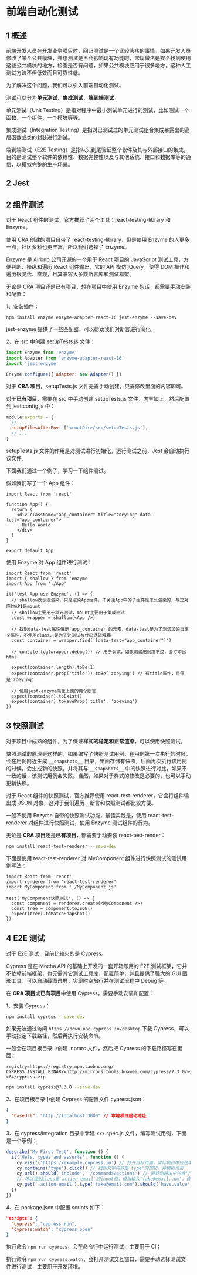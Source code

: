 # 前端自动化测试

## 1 概述

前端开发人员在开发业务项目时，回归测试是一个比较头疼的事情。如果开发人员修改了某个公共模块，并想测试是否会影响现有功能时，常规做法是挨个找到使用这些公共模块的地方，检查是否有问题，如果公共模块应用于很多地方，这种人工测试方法不但低效而且可靠性低。

为了解决这个问题，我们可以引入前端自动化测试。

测试可以分为**单元测试**、**集成测试**、**端到端测试**。

单元测试（Unit Testing）是指对程序中最小测试单元进行的测试，比如测试一个函数、一个组件、一个模块等等。

集成测试（Integration Testing）是指对已测试过的单元测试组合集成暴露出的高层函数或类的封装进行测试。

端到端测试（E2E Testing）是指从头到尾验证整个软件及其与外部接口的集成，目的是测试整个软件的依赖性、数据完整性以及与其他系统、接口和数据库等的通信，以模拟完整的生产场景。

## 2 Jest





## 2 组件测试

对于 React 组件的测试，官方推荐了两个工具：react-testing-library 和 Enzyme。

使用 CRA 创建的项目自带了 react-testing-library，但是使用 Enzyme 的人更多一点，社区资料也更丰富，所以我们选择了 Enzyme。

Enzyme 是 Airbnb 公司开源的一个用于 React 项目的 JavaScript 测试工具，方便判断、操纵和遍历 React 组件输出，它的 API 模仿 jQuery，使得 DOM 操作和遍历很灵活、直观，且其兼容大多数断言库和测试框架。

无论是 CRA 项目还是已有项目，想在项目中使用 Enzyme 的话，都需要手动安装和配置：

1、安装插件：

```shell
npm install enzyme enzyme-adapter-react-16 jest-enzyme --save-dev
```

jest-enzyme 提供了一些匹配器，可以帮助我们对断言进行简化。

2、在 src 中创建 setupTests.js 文件：

```javascript
import Enzyme from 'enzyme'
import Adapter from 'enzyme-adapter-react-16'
import 'jest-enzyme'

Enzyme.configure({ adapter: new Adapter() })
```

对于 **CRA 项目**，setupTests.js 文件无需手动创建，只需修改里面的内容即可。

对于**已有项目**，需要在 src 中手动创建 setupTests.js 文件，内容如上，然后配置到 jest.config.js 中：

```javascript
module.exports = {
  // ...
  setupFilesAfterEnv: ['<rootDir>/src/setupTests.js'],
  // ...
}
```

setupTests.js 文件的作用是对测试进行初始化，运行测试之前，Jest 会自动执行该文件。

下面我们通过一个例子，学习一下组件测试。

假如我们写了一个 App 组件：

```react
import React from 'react'

function App() {
  return (
    <div className="app_container" title="zoeying" data-test="app_container">
      Hello World
    </div>
  )
}

export default App
```

使用 Enzyme 对 App 组件进行测试：

```react
import React from 'react'
import { shallow } from 'enzyme'
import App from './App'

it('test App use Enzyme', () => {
  // shallow表示浅渲染，只是渲染App组件，不关注App中的子组件是怎么渲染的，与之对应的API是mount
  // shallow主要用于单元测试，mount主要用于集成测试
  const wrapper = shallow(<App />)

  // 找到data-test属性值是'app_container'的元素，data-test是为了测试加的自定义属性，不使用class，是为了让测试与代码逻辑解耦
  const container = wrapper.find('[data-test="app_container"]')

  // console.log(wrapper.debug()) // 用于调试，如果测试用例跑不过，会打印出html

  expect(container.length).toBe(1)
  expect(container.prop('title')).toBe('zoeying') // 有title属性，且值是'zoeying'

  // 使用jest-enzyme简化上面的两个断言
  expect(container).toExist()
  expect(container).toHaveProp('title', 'zoeying')
})
```

## 3 快照测试

对于项目中成熟的组件，为了保证**样式的稳定和正常渲染**，可以使用快照测试。

快照测试的原理是这样的，如果编写了快照测试用例，在用例第一次执行的时候，会在用例附近生成 `__snapshots__` 目录，里面存储有快照，后面再次执行该用例的时候，会生成新的快照，并将其与 `__snapshots__` 中的快照进行对比，如果不一致的话，该测试用例会失败。当然，如果对于样式的修改是必要的，也可以手动更新快照。

对于 React 组件的快照测试，官方推荐使用 react-test-renderer，它会将组件输出成 JSON 对象，这对于我们遍历、断言和快照测试都比较方便。

一般不使用 Enzyme 自带的快照测试功能，最佳实践是，使用 react-test-renderer 对组件进行快照测试，使用 Enzyme 测试组件的行为。

无论是 **CRA 项目**还是**已有项目**，都需要手动安装 react-test-render：

```bash
npm install react-test-renderer --save-dev
```

下面是使用 react-test-renderer 对 MyComponent 组件进行快照测试的测试用例写法：

```react
import React from 'react'
import renderer from 'react-test-renderer'
import MyComponent from './MyComponent.js'

test('MyComponent快照测试', () => {
  const component = renderer.create(<MyComponent />)
  const tree = component.toJSON()
  expect(tree).toMatchSnapshot()
})
```

## 4 E2E 测试

对于 E2E 测试，目前比较火的是 Cypress。

Cypress 是在 Mocha API 的基础上开发的一套开箱即用的 E2E 测试框架，它并不依赖前端框架，也无需其它测试工具库，配置简单，并且提供了强大的 GUI 图形工具，可以自动截图录屏，实现时空旅行并在测试流程中 Debug 等。

在 **CRA 项目**或**已有项目**中使用 Cypress，需要手动安装和配置：

1、安装 Cypress：

```bash
npm install cypress --save-dev
```

如果无法通过访问 `https://download.cypress.io/desktop` 下载 Cypress，可以手动指定下载路径，然后再执行安装命令。

一般会在项目根目录中创建 .npmrc 文件，然后把 Cypress 的下载路径写在里面：

```
registry=https://registry.npm.taobao.org/
CYPRESS_INSTALL_BINARY=http://mirrors.tools.huawei.com/cypress/7.3.0/wind32-x64/cypress.zip
```

```bash
npm install cypress@7.3.0 --save-dev
```

2、在项目根目录中创建 Cypress 的配置文件 cypress.json：

```json
{
  "baseUrl": "http://localhost:3000" // 本地项目启动地址
}
```

3、在 cypress/integration 目录中新建 xxx.spec.js 文件，编写测试用例，下面是一个示例：

```javascript
describe('My First Test', function () {
  it('Gets, types and asserts', function () {
    cy.visit('https://example.cypress.io') // 打开目标页面，实际项目中应是本地启动的http://localhost:8080页面
    cy.contains('type').click() // 找到文字内容是'type'的按钮，并模拟点击
    cy.url().should('include', '/commands/actions') // 跳转到路由中包含'/commands/actions'的页面
    // 可以找到class是'action-email'的input框，模拟输入'fake@email.com'，该input框的value值应该为'fake@email.com'
    cy.get('.action-email').type('fake@email.com').should('have.value', 'fake@email.com')
  })
})
```

4、在 package.json 中配置 scripts 如下：

```json
"scripts": {
  "cypress": "cypress run",
  "cypress:watch": "cypress open"
}
```

执行命令 `npm run cypress`，会在命令行中运行测试，主要用于 CI；

执行命令 `npm run cypress:watch`，会打开测试交互窗口，需要手动选择测试文件进行测试，主要用于开发环境。